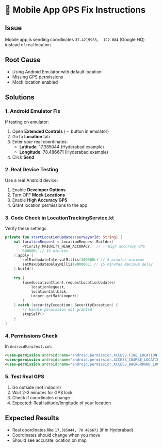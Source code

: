 # 📍 Mobile App GPS Fix Instructions

## Issue
Mobile app is sending coordinates `37.4219983, -122.084` (Google HQ) instead of real location.

## Root Cause
- Using Android Emulator with default location
- Missing GPS permissions
- Mock location enabled

## Solutions

### 1. **Android Emulator Fix**
If testing on emulator:
1. Open **Extended Controls** (⋯ button in emulator)
2. Go to **Location** tab
3. Enter your real coordinates:
   - **Latitude**: 17.385044 (Hyderabad example)
   - **Longitude**: 78.486671 (Hyderabad example)
4. Click **Send**

### 2. **Real Device Testing**
Use a real Android device:
1. Enable **Developer Options**
2. Turn OFF **Mock Locations**
3. Enable **High Accuracy GPS**
4. Grant location permissions to the app

### 3. **Code Check in LocationTrackingService.kt**
Verify these settings:

```kotlin
private fun startLocationUpdates(surveyorId: String) {
    val locationRequest = LocationRequest.Builder(
        Priority.PRIORITY_HIGH_ACCURACY,  // ✅ High accuracy GPS
        600000L // 10 minutes
    ).apply {
        setMinUpdateIntervalMillis(300000L) // 5 minutes minimum
        setMaxUpdateDelayMillis(900000L) // 15 minutes maximum delay
    }.build()
    
    try {
        fusedLocationClient.requestLocationUpdates(
            locationRequest,
            locationCallback,
            Looper.getMainLooper()
        )
    } catch (securityException: SecurityException) {
        // Handle permission not granted
        stopSelf()
    }
}
```

### 4. **Permissions Check**
In `AndroidManifest.xml`:
```xml
<uses-permission android:name="android.permission.ACCESS_FINE_LOCATION" />
<uses-permission android:name="android.permission.ACCESS_COARSE_LOCATION" />
<uses-permission android:name="android.permission.ACCESS_BACKGROUND_LOCATION" />
```

### 5. **Test Real GPS**
1. Go outside (not indoors)
2. Wait 2-3 minutes for GPS lock
3. Check if coordinates change
4. Expected: Real latitude/longitude of your location

## Expected Results
- Real coordinates like `17.385044, 78.486671` (if in Hyderabad)
- Coordinates should change when you move
- Should see accurate location on map
